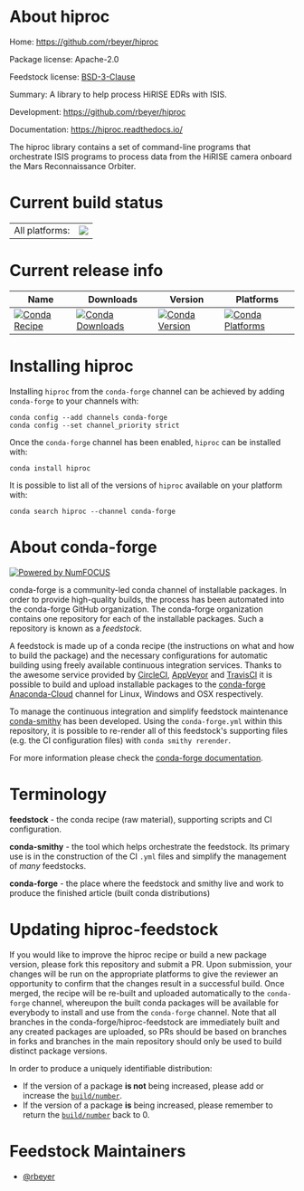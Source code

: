 About hiproc
============

Home: https://github.com/rbeyer/hiproc

Package license: Apache-2.0

Feedstock license: [BSD-3-Clause](https://github.com/conda-forge/hiproc-feedstock/blob/master/LICENSE.txt)

Summary: A library to help process HiRISE EDRs with ISIS.

Development: https://github.com/rbeyer/hiproc

Documentation: https://hiproc.readthedocs.io/

The hiproc library contains a set of command-line programs that
orchestrate ISIS programs to process data from the HiRISE camera
onboard the Mars Reconnaissance Orbiter.


Current build status
====================


<table><tr><td>All platforms:</td>
    <td>
      <a href="https://dev.azure.com/conda-forge/feedstock-builds/_build/latest?definitionId=13009&branchName=master">
        <img src="https://dev.azure.com/conda-forge/feedstock-builds/_apis/build/status/hiproc-feedstock?branchName=master">
      </a>
    </td>
  </tr>
</table>

Current release info
====================

| Name | Downloads | Version | Platforms |
| --- | --- | --- | --- |
| [![Conda Recipe](https://img.shields.io/badge/recipe-hiproc-green.svg)](https://anaconda.org/conda-forge/hiproc) | [![Conda Downloads](https://img.shields.io/conda/dn/conda-forge/hiproc.svg)](https://anaconda.org/conda-forge/hiproc) | [![Conda Version](https://img.shields.io/conda/vn/conda-forge/hiproc.svg)](https://anaconda.org/conda-forge/hiproc) | [![Conda Platforms](https://img.shields.io/conda/pn/conda-forge/hiproc.svg)](https://anaconda.org/conda-forge/hiproc) |

Installing hiproc
=================

Installing `hiproc` from the `conda-forge` channel can be achieved by adding `conda-forge` to your channels with:

```
conda config --add channels conda-forge
conda config --set channel_priority strict
```

Once the `conda-forge` channel has been enabled, `hiproc` can be installed with:

```
conda install hiproc
```

It is possible to list all of the versions of `hiproc` available on your platform with:

```
conda search hiproc --channel conda-forge
```


About conda-forge
=================

[![Powered by
NumFOCUS](https://img.shields.io/badge/powered%20by-NumFOCUS-orange.svg?style=flat&colorA=E1523D&colorB=007D8A)](https://numfocus.org)

conda-forge is a community-led conda channel of installable packages.
In order to provide high-quality builds, the process has been automated into the
conda-forge GitHub organization. The conda-forge organization contains one repository
for each of the installable packages. Such a repository is known as a *feedstock*.

A feedstock is made up of a conda recipe (the instructions on what and how to build
the package) and the necessary configurations for automatic building using freely
available continuous integration services. Thanks to the awesome service provided by
[CircleCI](https://circleci.com/), [AppVeyor](https://www.appveyor.com/)
and [TravisCI](https://travis-ci.com/) it is possible to build and upload installable
packages to the [conda-forge](https://anaconda.org/conda-forge)
[Anaconda-Cloud](https://anaconda.org/) channel for Linux, Windows and OSX respectively.

To manage the continuous integration and simplify feedstock maintenance
[conda-smithy](https://github.com/conda-forge/conda-smithy) has been developed.
Using the ``conda-forge.yml`` within this repository, it is possible to re-render all of
this feedstock's supporting files (e.g. the CI configuration files) with ``conda smithy rerender``.

For more information please check the [conda-forge documentation](https://conda-forge.org/docs/).

Terminology
===========

**feedstock** - the conda recipe (raw material), supporting scripts and CI configuration.

**conda-smithy** - the tool which helps orchestrate the feedstock.
                   Its primary use is in the construction of the CI ``.yml`` files
                   and simplify the management of *many* feedstocks.

**conda-forge** - the place where the feedstock and smithy live and work to
                  produce the finished article (built conda distributions)


Updating hiproc-feedstock
=========================

If you would like to improve the hiproc recipe or build a new
package version, please fork this repository and submit a PR. Upon submission,
your changes will be run on the appropriate platforms to give the reviewer an
opportunity to confirm that the changes result in a successful build. Once
merged, the recipe will be re-built and uploaded automatically to the
`conda-forge` channel, whereupon the built conda packages will be available for
everybody to install and use from the `conda-forge` channel.
Note that all branches in the conda-forge/hiproc-feedstock are
immediately built and any created packages are uploaded, so PRs should be based
on branches in forks and branches in the main repository should only be used to
build distinct package versions.

In order to produce a uniquely identifiable distribution:
 * If the version of a package **is not** being increased, please add or increase
   the [``build/number``](https://docs.conda.io/projects/conda-build/en/latest/resources/define-metadata.html#build-number-and-string).
 * If the version of a package **is** being increased, please remember to return
   the [``build/number``](https://docs.conda.io/projects/conda-build/en/latest/resources/define-metadata.html#build-number-and-string)
   back to 0.

Feedstock Maintainers
=====================

* [@rbeyer](https://github.com/rbeyer/)

